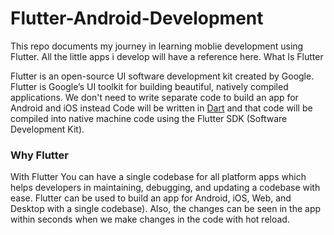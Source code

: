 # Flutter-Android-Development


This repo documents my journey in learning moblie development using Flutter. All the little apps i develop will have a reference here.
What Is Flutter

Flutter is an open-source UI software development kit created by Google.  Flutter is Google’s UI toolkit for building beautiful, natively compiled applications. We don't need to write separate code to build an app for Android and iOS instead Code will be written in [Dart](https://dart.dev/) and that code will be compiled into native machine code using the Flutter SDK (Software Development Kit).

### Why Flutter 

With Flutter You can have a single codebase for all platform apps which helps developers in maintaining, debugging, and updating a codebase with ease. Flutter can be used to build an app for Android, iOS, Web, and Desktop with a single codebase). Also, the changes can be seen in the app within seconds when we make changes in the code with hot reload.

 
